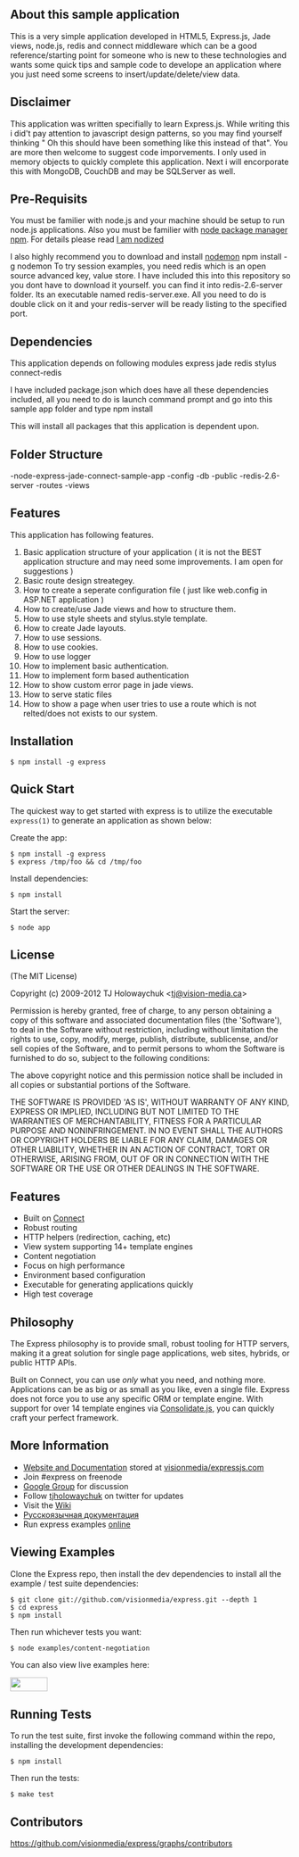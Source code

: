 ## About this sample application
This is a very simple application developed in HTML5, Express.js, Jade views, node.js, redis and connect middleware  which can
be a good reference/starting point for someone who is new to these technologies and wants some quick tips and sample
code to develope an application where you just need some screens to insert/update/delete/view data.

## Disclaimer
This application was written specifially to learn Express.js. While writing this i did't pay attention to javascript
design patterns, so you may find yourself thinking " Oh this should have been something like this instead of that".
You are more then welcome to suggest code imporvements.
I only used in memory objects to quickly complete this application. Next i will encorporate this with MongoDB, CouchDB
and may be SQLServer as well.

## Pre-Requisits
You must be familier with node.js and your machine should be setup to run node.js applications. 
Also you must be familier with [node package manager npm](https://npmjs.org/doc/install.html
). For details please read [I am nodized](http://risenrun.blogspot.com/2013/12/i-am-nodized.html)

I also highly recommend you to download and install [nodemon](https://github.com/remy/nodemon)
		npm install -g nodemon
To try session examples, you need redis which is an open source advanced key, value store. I have included this into this repository so you dont have to download it yourself. you can find it into redis-2.6-server folder. Its an executable named redis-server.exe. All you need to do is double click on it and your redis-server will be ready listing to the specified port.


## Dependencies
This application depends on following modules
	express
	jade
	redis
	stylus
	connect-redis

I have included package.json which does have all these dependencies included, all you need to do is
launch command prompt and go into this sample app folder and type
	npm install 

This will install all packages that this application is dependent upon.

## Folder Structure
-node-express-jade-connect-sample-app
	-config
	-db
	-public
	-redis-2.6-server
	-routes
	-views

## Features
This application has following features.

1) Basic application structure of your application ( it is not the BEST application structure and may need some
    improvements. I am open for suggestions )
2) Basic route design streategey.
3) How to create a seperate configuration file ( just like web.config in ASP.NET application )
4) How to create/use Jade views and how to structure them.
5) How to use style sheets and stylus.style template.
6) How to create Jade layouts.
7) How to use sessions.
8) How to use cookies.
9) How to use logger
10) How to implement basic authentication.
11) How to implement form based authentication
12) How to show custom error page in jade views.
13) How to serve static files
14) How to show a page when user tries to use a route which is not relted/does not exists to our system.


## Installation

    $ npm install -g express

## Quick Start

 The quickest way to get started with express is to utilize the executable `express(1)` to generate an application as shown below:

 Create the app:

    $ npm install -g express
    $ express /tmp/foo && cd /tmp/foo

 Install dependencies:

    $ npm install

 Start the server:

    $ node app




## License

(The MIT License)

Copyright (c) 2009-2012 TJ Holowaychuk &lt;tj@vision-media.ca&gt;

Permission is hereby granted, free of charge, to any person obtaining
a copy of this software and associated documentation files (the
'Software'), to deal in the Software without restriction, including
without limitation the rights to use, copy, modify, merge, publish,
distribute, sublicense, and/or sell copies of the Software, and to
permit persons to whom the Software is furnished to do so, subject to
the following conditions:

The above copyright notice and this permission notice shall be
included in all copies or substantial portions of the Software.

THE SOFTWARE IS PROVIDED 'AS IS', WITHOUT WARRANTY OF ANY KIND,
EXPRESS OR IMPLIED, INCLUDING BUT NOT LIMITED TO THE WARRANTIES OF
MERCHANTABILITY, FITNESS FOR A PARTICULAR PURPOSE AND NONINFRINGEMENT.
IN NO EVENT SHALL THE AUTHORS OR COPYRIGHT HOLDERS BE LIABLE FOR ANY
CLAIM, DAMAGES OR OTHER LIABILITY, WHETHER IN AN ACTION OF CONTRACT,
TORT OR OTHERWISE, ARISING FROM, OUT OF OR IN CONNECTION WITH THE
SOFTWARE OR THE USE OR OTHER DEALINGS IN THE SOFTWARE.

























## Features

  * Built on [Connect](http://github.com/senchalabs/connect)
  * Robust routing
  * HTTP helpers (redirection, caching, etc)
  * View system supporting 14+ template engines
  * Content negotiation
  * Focus on high performance
  * Environment based configuration
  * Executable for generating applications quickly
  * High test coverage

## Philosophy

  The Express philosophy is to provide small, robust tooling for HTTP servers, making
  it a great solution for single page applications, web sites, hybrids, or public
  HTTP APIs.

  Built on Connect, you can use _only_ what you need, and nothing more. Applications
  can be as big or as small as you like, even a single file. Express does
  not force you to use any specific ORM or template engine. With support for over
  14 template engines via [Consolidate.js](http://github.com/visionmedia/consolidate.js),
  you can quickly craft your perfect framework.

## More Information

  * [Website and Documentation](http://expressjs.com/) stored at [visionmedia/expressjs.com](https://github.com/visionmedia/expressjs.com)
  * Join #express on freenode
  * [Google Group](http://groups.google.com/group/express-js) for discussion
  * Follow [tjholowaychuk](http://twitter.com/tjholowaychuk) on twitter for updates
  * Visit the [Wiki](http://github.com/visionmedia/express/wiki)
  * [Русскоязычная документация](http://jsman.ru/express/)
  * Run express examples [online](https://runnable.com/express)

## Viewing Examples

Clone the Express repo, then install the dev dependencies to install all the example / test suite dependencies:

    $ git clone git://github.com/visionmedia/express.git --depth 1
    $ cd express
    $ npm install

Then run whichever tests you want:

    $ node examples/content-negotiation

You can also view live examples here:

<a href="https://runnable.com/express" target="_blank"><img src="https://runnable.com/external/styles/assets/runnablebtn.png" style="width:67px;height:25px;"></a>

## Running Tests

To run the test suite, first invoke the following command within the repo, installing the development dependencies:

    $ npm install

Then run the tests:

    $ make test

## Contributors

  https://github.com/visionmedia/express/graphs/contributors

